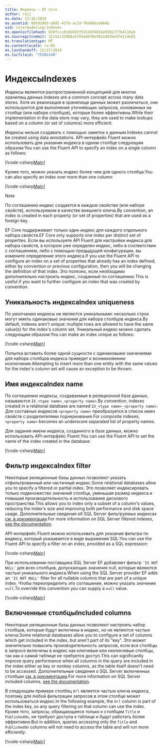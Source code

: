 ```yaml
---
title: Индексы — EF Core
author: roji
ms.date: 12/16/2019
ms.assetid: 85b92003-b692-417d-ac1d-76d40dce664b
uid: core/modeling/indexes
ms.openlocfilehash: 810fccc0c6b035f515107601b245811f7b4118a6
ms.sourcegitcommit: 32c51c22988c6f83ed4f8e50a1d01be3f4114e81
ms.translationtype: MT
ms.contentlocale: ru-RU
ms.lasthandoff: 12/27/2019
ms.locfileid: "75502140"
---
```

# <a name="indexes"></a><span data-ttu-id="6c1aa-102">Индексы</span><span class="sxs-lookup"><span data-stu-id="6c1aa-102">Indexes</span></span>

<span data-ttu-id="6c1aa-103">Индексы являются распространенной концепцией для многих хранилищ данных.</span><span class="sxs-lookup"><span data-stu-id="6c1aa-103">Indexes are a common concept across many data stores.</span></span> <span data-ttu-id="6c1aa-104">Хотя их реализация в хранилище данных может различаться, они используются для выполнения уточняющих запросов, основанных на столбце (или наборе столбцов), которые более эффективны.</span><span class="sxs-lookup"><span data-stu-id="6c1aa-104">While their implementation in the data store may vary, they are used to make lookups based on a column (or set of columns) more efficient.</span></span>

<span data-ttu-id="6c1aa-105">Индексы нельзя создавать с помощью заметок к данным.</span><span class="sxs-lookup"><span data-stu-id="6c1aa-105">Indexes cannot be created using data annotations.</span></span> <span data-ttu-id="6c1aa-106">API-интерфейс Fluent можно использовать для указания индекса в одном столбце следующим образом:</span><span class="sxs-lookup"><span data-stu-id="6c1aa-106">You can use the Fluent API to specify an index on a single column as follows:</span></span>

[!code-csharp[Main](../../../samples/core/Modeling/FluentAPI/Index.cs?name=Index&highlight=4)]

<span data-ttu-id="6c1aa-107">Кроме того, можно указать индекс более чем для одного столбца:</span><span class="sxs-lookup"><span data-stu-id="6c1aa-107">You can also specify an index over more than one column:</span></span>

[!code-csharp[Main](../../../samples/core/Modeling/FluentAPI/IndexComposite.cs?name=Composite&highlight=4)]

> [!NOTE]
> <span data-ttu-id="6c1aa-108">По соглашению индекс создается в каждом свойстве (или наборе свойств), используемом в качестве внешнего ключа.</span><span class="sxs-lookup"><span data-stu-id="6c1aa-108">By convention, an index is created in each property (or set of properties) that are used as a foreign key.</span></span>
>
> <span data-ttu-id="6c1aa-109">EF Core поддерживает только один индекс для каждого отдельного набора свойств.</span><span class="sxs-lookup"><span data-stu-id="6c1aa-109">EF Core only supports one index per distinct set of properties.</span></span> <span data-ttu-id="6c1aa-110">Если вы используете API Fluent для настройки индекса для набора свойств, в котором уже определен индекс, либо в соответствии с соглашением, либо с помощью предыдущей конфигурации, вы измените определение этого индекса.</span><span class="sxs-lookup"><span data-stu-id="6c1aa-110">If you use the Fluent API to configure an index on a set of properties that already has an index defined, either by convention or previous configuration, then you will be changing the definition of that index.</span></span> <span data-ttu-id="6c1aa-111">Это полезно, если необходимо дополнительно настроить индекс, созданный по соглашению.</span><span class="sxs-lookup"><span data-stu-id="6c1aa-111">This is useful if you want to further configure an index that was created by convention.</span></span>

## <a name="index-uniqueness"></a><span data-ttu-id="6c1aa-112">Уникальность индекса</span><span class="sxs-lookup"><span data-stu-id="6c1aa-112">Index uniqueness</span></span>

<span data-ttu-id="6c1aa-113">По умолчанию индексы не являются уникальными: несколько строк могут иметь одинаковые значения для набора столбцов индекса.</span><span class="sxs-lookup"><span data-stu-id="6c1aa-113">By default, indexes aren't unique: multiple rows are allowed to have the same value(s) for the index's column set.</span></span> <span data-ttu-id="6c1aa-114">Уникальный индекс можно сделать следующим образом:</span><span class="sxs-lookup"><span data-stu-id="6c1aa-114">You can make an index unique as follows:</span></span>

[!code-csharp[Main](../../../samples/core/Modeling/FluentAPI/IndexUnique.cs?name=IndexUnique&highlight=5)]

<span data-ttu-id="6c1aa-115">Попытка вставить более одной сущности с одинаковыми значениями для набора столбцов индекса приведет к возникновению исключения.</span><span class="sxs-lookup"><span data-stu-id="6c1aa-115">Attempting to insert more than one entity with the same values for the index's column set will cause an exception to be thrown.</span></span>

## <a name="index-name"></a><span data-ttu-id="6c1aa-116">Имя индекса</span><span class="sxs-lookup"><span data-stu-id="6c1aa-116">Index name</span></span>

<span data-ttu-id="6c1aa-117">По соглашению индексы, создаваемые в реляционной базе данных, называются `IX_<type name>_<property name>`.</span><span class="sxs-lookup"><span data-stu-id="6c1aa-117">By convention, indexes created in a relational database are named `IX_<type name>_<property name>`.</span></span> <span data-ttu-id="6c1aa-118">Для составных индексов `<property name>` преобразуется в список имен свойств с разделителями подчеркивания.</span><span class="sxs-lookup"><span data-stu-id="6c1aa-118">For composite indexes, `<property name>` becomes an underscore separated list of property names.</span></span>

<span data-ttu-id="6c1aa-119">Для задания имени индекса, созданного в базе данных, можно использовать API-интерфейс Fluent.</span><span class="sxs-lookup"><span data-stu-id="6c1aa-119">You can use the Fluent API to set the name of the index created in the database:</span></span>

[!code-csharp[Main](../../../samples/core/Modeling/FluentAPI/IndexName.cs?name=IndexName&highlight=5)]

## <a name="index-filter"></a><span data-ttu-id="6c1aa-120">Фильтр индекса</span><span class="sxs-lookup"><span data-stu-id="6c1aa-120">Index filter</span></span>

<span data-ttu-id="6c1aa-121">Некоторые реляционные базы данных позволяют указать отфильтрованный или частичный индекс.</span><span class="sxs-lookup"><span data-stu-id="6c1aa-121">Some relational databases allow you to specify a filtered or partial index.</span></span> <span data-ttu-id="6c1aa-122">Это позволяет индексировать только подмножество значений столбца, уменьшая размер индекса и повышая производительность и использование дискового пространства.</span><span class="sxs-lookup"><span data-stu-id="6c1aa-122">This allows you to index only a subset of a column's values, reducing the index's size and improving both performance and disk space usage.</span></span> <span data-ttu-id="6c1aa-123">Дополнительные сведения об SQL Server фильтруемых индексах [см. в документации](https://docs.microsoft.com/sql/relational-databases/indexes/create-filtered-indexes).</span><span class="sxs-lookup"><span data-stu-id="6c1aa-123">For more information on SQL Server filtered indexes, [see the documentation](https://docs.microsoft.com/sql/relational-databases/indexes/create-filtered-indexes).</span></span>

<span data-ttu-id="6c1aa-124">API-интерфейс Fluent можно использовать для указания фильтра по индексу, который указывается в виде выражения SQL:</span><span class="sxs-lookup"><span data-stu-id="6c1aa-124">You can use the Fluent API to specify a filter on an index, provided as a SQL expression:</span></span>

[!code-csharp[Main](../../../samples/core/Modeling/FluentAPI/IndexFilter.cs?name=IndexFilter&highlight=5)]

<span data-ttu-id="6c1aa-125">При использовании поставщика SQL Server EF добавляет фильтр `'IS NOT NULL'` для всех столбцов, допускающих значение null, которые являются частью уникального индекса.</span><span class="sxs-lookup"><span data-stu-id="6c1aa-125">When using the SQL Server provider EF adds an `'IS NOT NULL'` filter for all nullable columns that are part of a unique index.</span></span> <span data-ttu-id="6c1aa-126">Чтобы переопределить это соглашение, можно указать значение `null`.</span><span class="sxs-lookup"><span data-stu-id="6c1aa-126">To override this convention you can supply a `null` value.</span></span>

[!code-csharp[Main](../../../samples/core/Modeling/FluentAPI/IndexNoFilter.cs?name=IndexNoFilter&highlight=6)]

## <a name="included-columns"></a><span data-ttu-id="6c1aa-127">Включенные столбцы</span><span class="sxs-lookup"><span data-stu-id="6c1aa-127">Included columns</span></span>

<span data-ttu-id="6c1aa-128">Некоторые реляционные базы данных позволяют настроить набор столбцов, которые будут включены в индекс, но не являются частью ключа.</span><span class="sxs-lookup"><span data-stu-id="6c1aa-128">Some relational databases allow you to configure a set of columns which get included in the index, but aren't part of its "key".</span></span> <span data-ttu-id="6c1aa-129">Это может значительно повысить производительность запросов, если все столбцы в запросе включены в индекс как ключевые или неключевые столбцы, так как к самой таблице не требуется доступ.</span><span class="sxs-lookup"><span data-stu-id="6c1aa-129">This can significantly improve query performance when all columns in the query are included in the index either as key or nonkey columns, as the table itself doesn't need to be accessed.</span></span> <span data-ttu-id="6c1aa-130">Дополнительные сведения о SQL Server включенных столбцах [см. в документации](https://docs.microsoft.com/sql/relational-databases/indexes/create-indexes-with-included-columns).</span><span class="sxs-lookup"><span data-stu-id="6c1aa-130">For more information on SQL Server included columns, [see the documentation](https://docs.microsoft.com/sql/relational-databases/indexes/create-indexes-with-included-columns).</span></span>

<span data-ttu-id="6c1aa-131">В следующем примере столбец `Url` является частью ключа индекса, поэтому для любой фильтрации запросов в этом столбце может использоваться индекс.</span><span class="sxs-lookup"><span data-stu-id="6c1aa-131">In the following example, the `Url` column is part of the index key, so any query filtering on that column can use the index.</span></span> <span data-ttu-id="6c1aa-132">Кроме того, запросы, обращающиеся только к столбцам `Title` и `PublishedOn`, не требуют доступа к таблице и будут работать более эффективно:</span><span class="sxs-lookup"><span data-stu-id="6c1aa-132">But in addition, queries accessing only the `Title` and `PublishedOn` columns will not need to access the table and will run more efficiently:</span></span>

[!code-csharp[Main](../../../samples/core/Modeling/FluentAPI/IndexInclude.cs?name=IndexInclude&highlight=5-9)]
